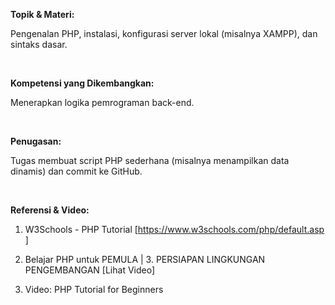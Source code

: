 **Topik & Materi:**

Pengenalan PHP, instalasi, konfigurasi server lokal (misalnya XAMPP), dan sintaks dasar.

<br>

**Kompetensi yang Dikembangkan:**

Menerapkan logika pemrograman back-end.


<br>

**Penugasan:**

Tugas membuat script PHP sederhana (misalnya menampilkan data dinamis) dan commit ke GitHub.


<br>

**Referensi & Video:**

1. W3Schools - PHP Tutorial [https://www.w3schools.com/php/default.asp ]

2. Belajar PHP untuk PEMULA | 3. PERSIAPAN LINGKUNGAN PENGEMBANGAN [Lihat Video]

3. Video: PHP Tutorial for Beginners
